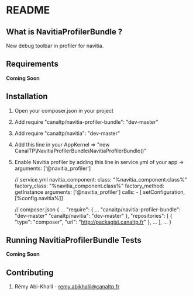 README
======

What is NavitiaProfilerBundle ?
-----------------------------

New debug toolbar in profiler for navitia.


Requirements
-------------

__Coming Soon__

Installation
-------------

1. Open your composer.json in your project
2. Add require "canaltp/navitia-profiler-bundle": "dev-master"
2. Add require "canaltp/navitia": "dev-master"
3. Add this line in your AppKernel => "new CanalTP\NavitiaProfilerBundle\NavitiaProfilerBundle()"
4. Enable Navitia profiler by adding this line in service.yml of your app
        -> arguments: ['@navitia_profiler']


    // service.yml
    navitia_component:
        class:          "%navitia_component.class%"
        factory_class:  "%navitia_component.class%"
        factory_method: getInstance
        arguments: ['@navitia_profiler']
        calls:
            - [ setConfiguration, [%config.navitia%]]

    // composer.json
    {
        ...
        "require": {
            ...
            "canaltp/navitia-profiler-bundle": "dev-master"
            "canaltp/navitia": "dev-master"
        },
        "repositories": [
            {
                "type": "composer",
                "url": "http://packagist.canaltp.fr"
            },
            ...
        ],
        ...
    }

Running NavitiaProfilerBundle Tests
---------------------------

__Coming Soon__

Contributing
-------------

1. Rémy Abi-Khalil - remy.abikhalil@canaltp.fr
